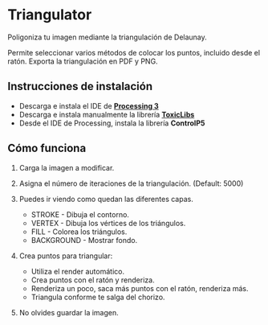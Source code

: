 

# Triangulator
Poligoniza tu imagen mediante la triangulación de Delaunay.

Permite seleccionar varios métodos de colocar los puntos, incluido desde el ratón.
Exporta la triangulación en PDF y PNG.


## Instrucciones de instalación
- Descarga e instala el IDE de [**Processing 3**](https://processing.org/download/)
- Descarga e instala manualmente la librería [**ToxicLibs**](http://toxiclibs.org/downloads/)
- Desde el IDE de Processing, instala la librería **ControlP5**

## Cómo funciona
1. Carga la imagen a modificar.
2. Asigna el número de iteraciones de la triangulación. (Default: 5000)
3. Puedes ir viendo como quedan las diferentes capas.
    - STROKE - Dibuja el contorno.
    - VERTEX - Dibuja los vértices de los triángulos.
    - FILL - Colorea los triángulos.
    - BACKGROUND - Mostrar fondo.
4. Crea puntos para triangular:
    - Utiliza el render automático.
    - Crea puntos con el ratón y renderiza.
    - Renderiza un poco, saca más puntos con el ratón, renderiza más.
    - Triangula conforme te salga del chorizo.

5. No olvides guardar la imagen.
